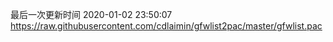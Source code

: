 最后一次更新时间 2020-01-02 23:50:07
https://raw.githubusercontent.com/cdlaimin/gfwlist2pac/master/gfwlist.pac

